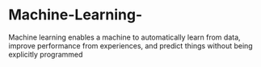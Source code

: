 # Machine-Learning-
Machine learning enables a machine to automatically learn from data, improve performance from experiences, and predict things without being explicitly programmed
